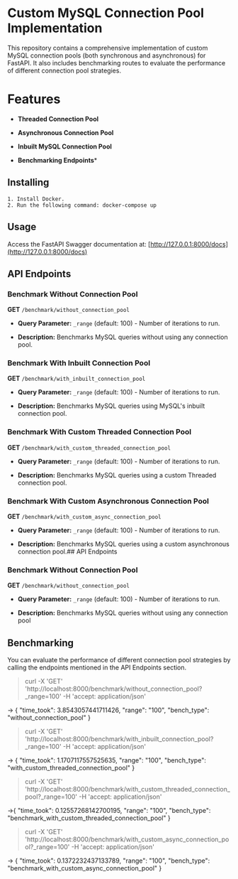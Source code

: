 # Custom MySQL Connection Pool Implementation

This repository contains a comprehensive implementation of custom MySQL connection pools (both synchronous and asynchronous) for FastAPI. It also includes benchmarking routes to evaluate the performance of different connection pool strategies.

# Features

-   **Threaded Connection Pool**
    
-   **Asynchronous Connection Pool**
    
-   **Inbuilt MySQL Connection Pool**
    
-   **Benchmarking Endpoints***


## Installing
	1. Install Docker.
	2. Run the following command: docker-compose up

## Usage

Access the FastAPI Swagger documentation at: [http://127.0.0.1:8000/docs](http://127.0.0.1:8000/docs)
## API Endpoints

### **Benchmark Without Connection Pool**

**GET**  `/benchmark/without_connection_pool`

-   **Query Parameter:**  `_range` (default: 100) - Number of iterations to run.
    
-   **Description:** Benchmarks MySQL queries without using any connection pool.
    

### **Benchmark With Inbuilt Connection Pool**

**GET**  `/benchmark/with_inbuilt_connection_pool`

-   **Query Parameter:**  `_range` (default: 100) - Number of iterations to run.
    
-   **Description:** Benchmarks MySQL queries using MySQL's inbuilt connection pool.
    

### **Benchmark With Custom Threaded Connection Pool**

**GET**  `/benchmark/with_custom_threaded_connection_pool`

-   **Query Parameter:**  `_range` (default: 100) - Number of iterations to run.
    
-   **Description:** Benchmarks MySQL queries using a custom Threaded connection pool.
    

### **Benchmark With Custom Asynchronous Connection Pool**

**GET**  `/benchmark/with_custom_async_connection_pool`

-   **Query Parameter:**  `_range` (default: 100) - Number of iterations to run.
    
-   **Description:** Benchmarks MySQL queries using a custom asynchronous connection pool.## API Endpoints

### **Benchmark Without Connection Pool**

**GET**  `/benchmark/without_connection_pool`

-   **Query Parameter:**  `_range` (default: 100) - Number of iterations to run.
    
-   **Description:** Benchmarks MySQL queries without using any connection pool

## Benchmarking

You can evaluate the performance of different connection pool strategies by calling the endpoints mentioned in the API Endpoints section.

> curl -X 'GET' 'http://localhost:8000/benchmark/without_connection_pool?_range=100' -H 'accept: application/json'

-> { "time_took": 3.8543057441711426, "range": "100", "bench_type": "without_connection_pool" }

> curl -X 'GET' 'http://localhost:8000/benchmark/with_inbuilt_connection_pool?_range=100' -H 'accept: application/json'

-> { "time_took": 1.1707117557525635, "range": "100", "bench_type": "with_custom_threaded_connection_pool" }
> curl -X 'GET' 'http://localhost:8000/benchmark/with_custom_threaded_connection_pool?_range=100' -H 'accept: application/json'

->{ "time_took": 0.12557268142700195, "range": "100", "bench_type": "benchmark_with_custom_threaded_connection_pool" }

> curl -X 'GET' 'http://localhost:8000/benchmark/with_custom_async_connection_pool?_range=100' -H 'accept: application/json'

-> { "time_took": 0.1372232437133789, "range": "100", "bench_type": "benchmark_with_custom_async_connection_pool" }

